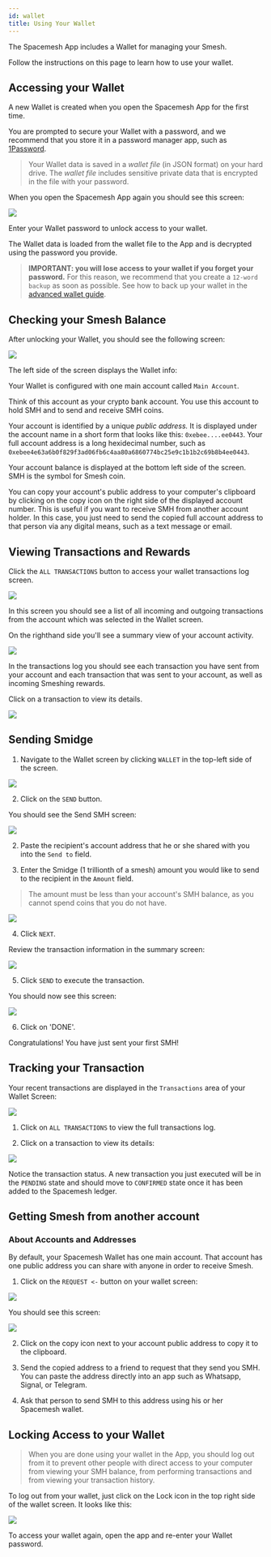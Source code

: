 ```yaml
---
id: wallet
title: Using Your Wallet
---
```


The Spacemesh App includes a Wallet for managing your Smesh.

Follow the instructions on this page to learn how to use your wallet.

## Accessing your Wallet

A new Wallet is created when you open the Spacemesh App for the first time.

You are prompted to secure your Wallet with a password, and we recommend that you store it in a password manager app, such as [1Password](https://1password.com).

> Your Wallet data is saved in a _wallet file_ (in JSON format) on your hard drive. The _wallet file_ includes sensitive private data that is encrypted in the file with your password.

When you open the Spacemesh App again you should see this screen:

![](./../../../static/img/v1.0/password.png)

Enter your Wallet password to unlock access to your wallet.

The Wallet data is loaded from the wallet file to the App and is decrypted using the password you provide.

> **IMPORTANT: you will lose access to your wallet if you forget your password.** For this reason, we recommend that you create a `12-word backup` as soon as possible. See how to back up your wallet in the [advanced wallet guide](advanced_wallet.md).


## Checking your Smesh Balance

After unlocking your Wallet, you should see the following screen:

![](./../../../static/img/v1.0/wallet_screen.png)

The left side of the screen displays the Wallet info:

Your Wallet is configured with one main account called `Main Account`.

Think of this account as your crypto bank account. You use this account to hold SMH and to send and receive SMH coins.

Your account is identified by a unique _public address._ It is displayed under the account name in a short form that looks like this: `0xebee....ee0443`. Your full account address is a long hexidecimal number, such as `0xebee4e63a6b0f829f3ad06fb6c4aa80a6860774bc25e9c1b1b2c69b8b4ee0443`.

Your account balance is displayed at the bottom left side of the screen. SMH is the symbol for Smesh coin.

You can copy your account's public address to your computer's clipboard by clicking on the copy icon on the right side of the displayed  account number. This is useful if you want to receive SMH from another account holder. In this case, you just need to send the copied full account address to that person via any digital means, such as a text message or email.

## Viewing Transactions and Rewards

Click the `ALL TRANSACTIONS` button to access your wallet transactions log screen.

![](./../../../static/img/v1.0/wallet_screen.png)

In this screen you should see a list of all incoming and outgoing transactions from the account which was selected in the Wallet screen.

On the righthand side you'll see a summary view of your account activity.

![](./../../../static/img/v1.0/tx_log.png)

In the transactions log you should see each transaction you have sent from your account and each transaction that was sent to your account, as well as incoming Smeshing rewards.

Click on a transaction to view its details.

![](./../../../static/img/v1.0/tx_log_details.png)

## Sending Smidge

1. Navigate to the Wallet screen by clicking `WALLET` in the top-left side of the screen.

![](./../../../static/img/v1.0/wallet_screen.png)

2. Click on the `SEND` button.

You should see the Send SMH screen:

![](./../../../static/img/v1.0/send_smc_tx.png)

2. Paste the recipient's account address that he or she shared with you into the `Send to` field.

3. Enter the Smidge (1 trillionth of a smesh) amount you would like to send to the recipient in the `Amount` field.

> The amount must be less than your account's SMH balance, as you cannot spend coins that you do not have.

![](./../../../static/img/v1.0/send_smc_tx_1.png)

4. Click `NEXT`.

Review the transaction information in the summary screen:

![](./../../../static/img/v1.0/send_smc_tx_review.png)

5. Click `SEND` to execute the transaction.

You should now see this screen:

![](./../../../static/img/v1.0/send_smc_tx_sent.png)

6. Click on 'DONE'.

Congratulations! You have just sent your first SMH!

## Tracking your Transaction

Your recent transactions are displayed in the `Transactions` area of your Wallet Screen:

![](./../../../static/img/v1.0/wallet_tx_view.png)

1. Click on `ALL TRANSACTIONS` to view the full transactions log.

2. Click on a transaction to view its details:

![](./../../../static/img/v1.0/tx_log_details.png)

Notice the transaction status. A new transaction you just executed will be in the `PENDING` state and should move to `CONFIRMED` state once it has been added to the Spacemesh ledger.


## Getting Smesh from another account

### About Accounts and Addresses
By default, your Spacemesh Wallet has one main account. That account has one public address you can share with anyone in order to receive Smesh.

1. Click on the `REQUEST <-` button on your wallet screen:

![](./../../../static/img/v1.0/wallet_screen.png)

You should see this screen:

![](./../../../static/img/v1.0/request_coins.png)

2. Click on the copy icon next to your account public address to copy it to the clipboard.

3. Send the copied address to a friend to request that they send you SMH. You can paste the address directly into an app such as Whatsapp, Signal, or Telegram.

4. Ask that person to send SMH to this address using his or her Spacemesh wallet.


## Locking Access to your Wallet

> When you are done using your wallet in the App, you should log out from it to prevent other people with direct access to your computer from viewing your SMH balance, from performing transactions and from viewing your transaction history.

To log out from your wallet, just click on the Lock icon in the top right side of the wallet screen. It looks like this:

![](./../../../static/img/v1.0/lock_button.png)

To access your wallet again, open the app and re-enter your Wallet password.
